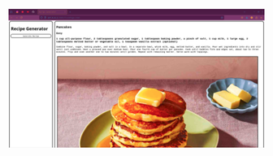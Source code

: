 ![alt](https://github.com/fojoWork/Recipe-Generator/blob/main/recipeImages/Screenshot_20250305_224631.png)
